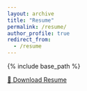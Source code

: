 ```yaml
---
layout: archive
title: "Resume"
permalink: /resume/
author_profile: true
redirect_from:
  - /resume
---
```


{% include base_path %}


[📂 Download Resume](https://charzharr.github.io/files/resume_2403.pdf)
